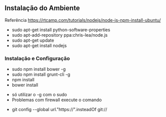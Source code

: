 ## Instalação do Ambiente

Referência https://rtcamp.com/tutorials/nodejs/node-js-npm-install-ubuntu/

- sudo apt-get install python-software-properties
- sudo apt-add-repository ppa:chris-lea/node.js
- sudo apt-get update
- sudo apt-get install nodejs

### Instalação  e Configuração

- sudo npm install bower -g
- sudo npm install grunt-cli -g
- npm install 
- bower install 

* só utilizar o -g com o sudo
* Problemas com firewall execute o comando

- git config --global url."https://".insteadOf git://